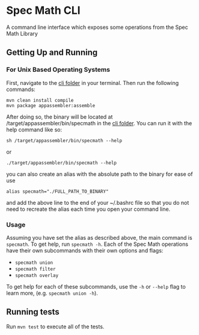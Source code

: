 # Spec Math CLI

A command line interface which exposes some operations from the Spec Math Library

## Getting Up and Running

### For Unix Based Operating Systems

First, navigate to the [cli folder](.) in your terminal. Then run the following commands:

```
mvn clean install compile
mvn package appassembler:assemble
```

After doing so, the binary will be located at
/target/appassembler/bin/specmath in the [cli folder](.). You can run it with the help command like so:

`sh /target/appassembler/bin/specmath --help`

or

`./target/appassembler/bin/specmath --help`

you can also create an alias with the absolute path to the binary for ease of use

`alias specmath="./FULL_PATH_TO_BINARY"`

and add the above line to the end of your ~/.bashrc file so that you do not need
to recreate the alias each time you open your command line. 

### Usage

Assuming you have set the alias as described above, the main command is `specmath`. To get help, run `specmath -h`. 
Each of the Spec Math operations have their own subcommands with their own options and flags: 

- `specmath union`
- `specmath filter`
- `specmath overlay`

To get help for each of these subcommands, use the `-h` or `--help` flag to learn more, (e.g. `specmath union -h`).

## Running tests

Run `mvn test` to execute all of the tests.
